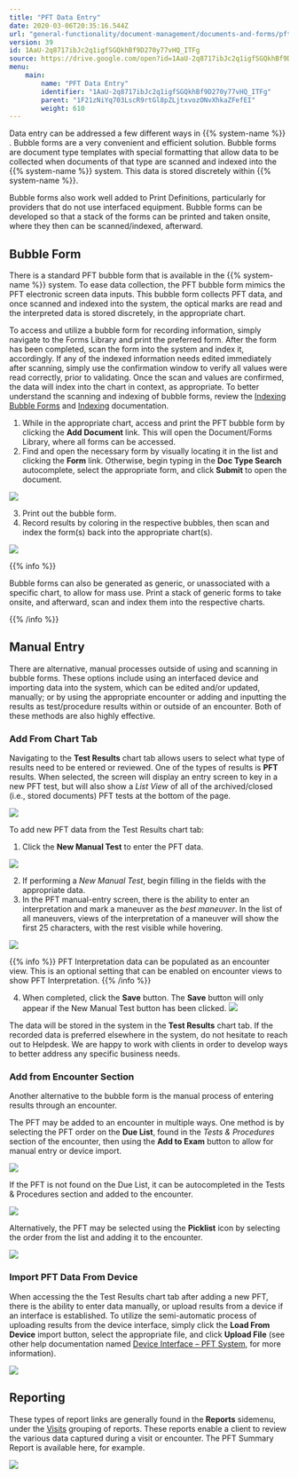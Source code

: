 ```yaml
---
title: "PFT Data Entry"
date: 2020-03-06T20:35:16.544Z
url: "general-functionality/document-management/documents-and-forms/pft-data-entry.html"
version: 39
id: 1AaU-2q8717ibJc2q1igfSGQkhBf9D270y77vHQ_ITFg
source: https://drive.google.com/open?id=1AaU-2q8717ibJc2q1igfSGQkhBf9D270y77vHQ_ITFg
menu:
    main:
        name: "PFT Data Entry"
        identifier: "1AaU-2q8717ibJc2q1igfSGQkhBf9D270y77vHQ_ITFg"
        parent: "1F21zNiYq703LscR9rtGl8pZLjtxvozONvXhkaZFefEI"
        weight: 610
---
```

Data entry can be addressed a few different ways in {{% system-name %}} . Bubble forms are a very convenient and efficient solution. Bubble forms are document type templates with special formatting that allow data to be collected when documents of that type are scanned and indexed into the {{% system-name %}} system. This data is stored discretely within {{% system-name %}}.



Bubble forms also work well added to Print Definitions, particularly for providers that do not use interfaced equipment. Bubble forms can be developed so that a stack of the forms can be printed and taken onsite, where they then can be scanned/indexed, afterward.

## Bubble Form

There is a standard PFT bubble form that is available in the {{% system-name %}} system. To ease data collection, the PFT bubble form mimics the PFT electronic screen data inputs. This bubble form collects PFT data, and once scanned and indexed into the system, the optical marks are read and the interpreted data is stored discretely, in the appropriate chart.

To access and utilize a bubble form for recording information, simply navigate to the Forms Library and print the preferred form. After the form has been completed, scan the form into the system and index it, accordingly. If any of the indexed information needs edited immediately after scanning, simply use the confirmation window to verify all values were read correctly, prior to validating. Once the scan and values are confirmed, the data will index into the chart in context, as appropriate. To better understand the scanning and indexing of bubble forms, review the [Indexing Bubble Forms](../scanning-and-indexing/indexing-bubble-forms.html) and [Indexing](../scanning-and-indexing/indexing.html) documentation.

1. While in the appropriate chart, access and print the PFT bubble form by clicking the <strong>Add Document</strong> link. This will open the Document/Forms Library, where all forms can be accessed.
2. Find and open the necessary form by visually locating it in the list and clicking the <strong>Form</strong> link. Otherwise, begin typing in the <strong>Doc Type Search</strong> autocomplete, select the appropriate form, and click <strong>Submit</strong> to open the document.

![](../../../external_files/9784b1ef26e37527b0e59dd742b21414.png)

3. Print out the bubble form.
4. Record results by coloring in the respective bubbles, then scan and index the form(s) back into the appropriate chart(s).

![](../../../external_files/1df1c19968db5dbe2f69f65c81f29d1d.png)

{{% info %}}

Bubble forms can also be generated as generic, or unassociated with a specific chart, to allow for mass use. Print a stack of generic forms to take onsite, and afterward, scan and index them into the respective charts.

{{% /info %}}


## Manual Entry

There are alternative, manual processes outside of using and scanning in bubble forms. These options include using an interfaced device and importing data into the system, which can be edited and/or updated, manually; or by using the appropriate encounter or adding and inputting the results as test/procedure results within or outside of an encounter. Both of these methods are also highly effective.

### Add From Chart Tab

Navigating to the **Test Results** chart tab allows users to select what type of results need to be entered or reviewed. One of the types of results is **PFT** results. When selected, the screen will display an entry screen to key in a new PFT test, but will also show a *List View* of all of the archived/closed (i.e., stored documents) PFT tests at the bottom of the page.

![](../../../external_files/feb48d8bdc53ac3df30abd4934ba9df8.png)

To add new PFT data from the Test Results chart tab:

1. Click the <strong>New Manual Test</strong> to enter the PFT data.

![](../../../external_files/448f6b474763be696d27c71f6abec108.png)

2. If performing a <em>New Manual Test</em>, begin filling in the fields with the appropriate data.
3. In the PFT manual-entry screen, there is the ability to enter an interpretation and mark a maneuver as the <em>best maneuver</em>. In the list of all maneuvers, views of the interpretation of a maneuver will show the first 25 characters, with the rest visible while hovering.

![](../../../external_files/bff69892cec283fc0c6d726e96101646.png)

 

{{% info %}} PFT Interpretation data can be populated as an encounter view. This is an optional setting that can be enabled on encounter views to show PFT Interpretation. {{% /info %}}


4. When completed, click the <strong>Save</strong> button. The <strong>Save</strong> button will only appear if the New Manual Test button has been clicked.  ![](../../../external_files/d6d2998fd0263e228027045cb12048bb.png)

The data will be stored in the system in the **Test Results** chart tab. If the recorded data is preferred elsewhere in the system, do not hesitate to reach out to Helpdesk. We are happy to work with clients in order to develop ways to better address any specific business needs.

### Add from Encounter Section

Another alternative to the bubble form is the manual process of entering results through an encounter.

The PFT may be added to an encounter in multiple ways. One method is by selecting the PFT order on the **Due List**, found in the *Tests & Procedures* section of the encounter, then using the **Add to Exam** button to allow for manual entry or device import.

![](../../../external_files/3c8aa558f6f4d69c4f2403fb83fe6d4a.png)

If the PFT is not found on the Due List, it can be autocompleted in the Tests & Procedures section and added to the encounter.

![](../../../external_files/5985ae76a6bccad2527396bbedf45d20.png)

Alternatively, the PFT may be selected using the **Picklist** icon by selecting the order from the list and adding it to the encounter.

![](../../../external_files/f2496951617da90dbe16905e5a84e8da.png)

### Import PFT Data From Device

When accessing the the Test Results chart tab after adding a new PFT, there is the ability to enter data manually, or upload results from a device if an interface is established. To utilize the semi-automatic process of uploading results from the device interface, simply click the **Load From Device** import button, select the appropriate file, and click **Upload File** (see other help documentation named [Device Interface – PFT System](../../system-administration/interfaces/device-interface-pft-system.html), for more information).

![](../../../external_files/f8281ea9874dbdb04255d5c9a21735cb.png)

## Reporting

These types of report links are generally found in the **Reports** sidemenu, under the [Visits](https://system/?f=layout&module=reports&name=Visits&tabmodule=reports&t=Visits&tabmodule=reports&tabselect=Visits) grouping of reports. These reports enable a client to review the various data captured during a visit or encounter. The PFT Summary Report is available here, for example.

![](../../../external_files/de652b060d359efb3f41a09c1f70263f.png)


